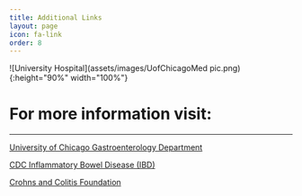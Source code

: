 ```yaml
---
title: Additional Links
layout: page
icon: fa-link
order: 8
---
```

![University Hospital](assets/images/UofChicagoMed pic.png){:height="90%" width="100%"}

# For more information visit:
---

[University of Chicago Gastroenterology Department](https://medicine.uchicago.edu/sections/gastroenterology-hepatology-nutrition/)

[CDC Inflammatory Bowel Disease (IBD)](https://www.cdc.gov/ibd/index.htm)

[Crohns and Colitis Foundation](https://www.crohnscolitisfoundation.org/)
